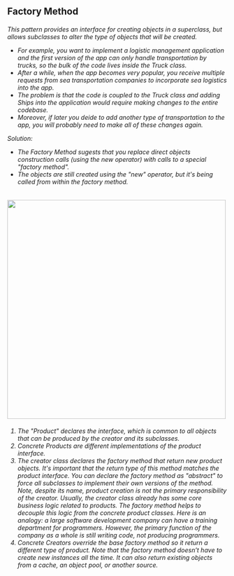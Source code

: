 ## Factory Method
<h6>
  This pattern provides an interface for creating objects in a superclass, but allows subclasses to alter the type of objects that will be created.
  
  - For example, you want to implement a logistic management application and the first version of the app can only handle transportation by trucks, so the bulk of the code lives inside the Truck class.
  - After a while, when the app becomes very popular, you receive multiple requests from sea transportation companies to incorporate sea logistics into the app.
  - The problem is that the code is coupled to the Truck class and adding Ships into the application would require making changes to the entire codebase.
  - Moreover, if later you deide to add another type of transportation to the app, you will probably need to make all of these changes again.
  
  Solution:
  - The Factory Method sugests that you replace direct objects construction calls (using the new operator) with calls to a special "factory method".
  - The objects are still created using the "new" operator, but it's being called from within the factory method.
</h6>

<img src="https://github.com/user-attachments/assets/a4e5821f-8b84-4175-99fb-54d65043d1f7" width="500">

<h6>
  <ol> 
    <li> The "Product" declares the interface, which is common to all objects that can be produced by the creator and its subclasses. </li>
    <li> Concrete Products are different implementations of the product interface. </li>
    <li> The creator class declares the factory method that return new product objects. It's important that the return type of this method matches the product interface. You can declare the factory method as "abstract" to force all subclasses to implement their own versions of the method. Note, despite its name, product creation is not the primary responsibility of the creator. Usually, the creator class already has some core business logic related to products. The factory method helps to decouple this logic from the concrete product classes. Here is an analogy: a large software development company can have a training department for programmers. However, the primary function of the company as a whole is still writing code, not producing programmers. </li>
    <li> Concrete Creators override the base factory method so it return a different type of product. Note that the factory method doesn’t have to create new instances all the time. It can also return existing objects from a cache, an object pool, or another source. </li>
  </ol>
</h6>
